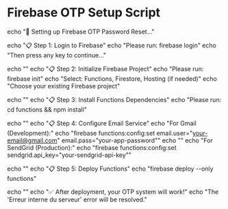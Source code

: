 # Firebase OTP Setup Script

echo "🔐 Setting up Firebase OTP Password Reset..."

echo "📋 Step 1: Login to Firebase"
echo "Please run: firebase login"
echo "Then press any key to continue..."

echo ""
echo "📋 Step 2: Initialize Firebase Project"
echo "Please run: firebase init"
echo "Select: Functions, Firestore, Hosting (if needed)"
echo "Choose your existing Firebase project"

echo ""
echo "📋 Step 3: Install Functions Dependencies"
echo "Please run: cd functions && npm install"

echo ""
echo "📋 Step 4: Configure Email Service"
echo "For Gmail (Development):"
echo "firebase functions:config:set email.user=\"your-email@gmail.com\" email.pass=\"your-app-password\""
echo ""
echo "For SendGrid (Production):"
echo "firebase functions:config:set sendgrid.api_key=\"your-sendgrid-api-key\""

echo ""
echo "📋 Step 5: Deploy Functions"
echo "firebase deploy --only functions"

echo ""
echo "✅ After deployment, your OTP system will work!"
echo "The 'Erreur interne du serveur' error will be resolved."

